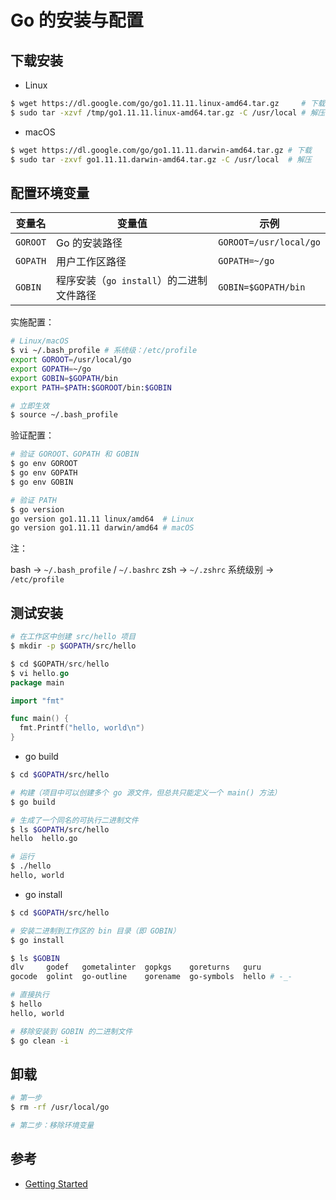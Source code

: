 # Go 的安装与配置

## 下载安装

* Linux

```sh
$ wget https://dl.google.com/go/go1.11.11.linux-amd64.tar.gz     # 下载
$ sudo tar -xzvf /tmp/go1.11.11.linux-amd64.tar.gz -C /usr/local # 解压
```

* macOS

```sh
$ wget https://dl.google.com/go/go1.11.11.darwin-amd64.tar.gz # 下载
$ sudo tar -zxvf go1.11.11.darwin-amd64.tar.gz -C /usr/local  # 解压
```

## 配置环境变量

| 变量名   | 变量值                                   | 示例                   |
| -------- | ---------------------------------------- | ---------------------- |
| `GOROOT` | Go 的安装路径                            | `GOROOT=/usr/local/go` |
| `GOPATH` | 用户工作区路径                           | `GOPATH=~/go`          |
| `GOBIN`  | 程序安装（`go install`）的二进制文件路径 | `GOBIN=$GOPATH/bin`    |

实施配置：

```sh
# Linux/macOS
$ vi ~/.bash_profile # 系统级：/etc/profile
export GOROOT=/usr/local/go
export GOPATH=~/go
export GOBIN=$GOPATH/bin
export PATH=$PATH:$GOROOT/bin:$GOBIN

# 立即生效
$ source ~/.bash_profile
```

验证配置：

```sh
# 验证 GOROOT、GOPATH 和 GOBIN
$ go env GOROOT
$ go env GOPATH
$ go env GOBIN

# 验证 PATH
$ go version
go version go1.11.11 linux/amd64  # Linux
go version go1.11.11 darwin/amd64 # macOS
```

注：

bash -> `~/.bash_profile` / `~/.bashrc`
zsh -> `~/.zshrc`
系统级别 -> `/etc/profile`

## 测试安装

```sh
# 在工作区中创建 src/hello 项目
$ mkdir -p $GOPATH/src/hello
```

```go
$ cd $GOPATH/src/hello
$ vi hello.go
package main

import "fmt"

func main() {
  fmt.Printf("hello, world\n")
}
```

* go build

```sh
$ cd $GOPATH/src/hello

# 构建（项目中可以创建多个 go 源文件，但总共只能定义一个 main() 方法）
$ go build

# 生成了一个同名的可执行二进制文件
$ ls $GOPATH/src/hello
hello  hello.go

# 运行
$ ./hello
hello, world
```

* go install

```sh
$ cd $GOPATH/src/hello

# 安装二进制到工作区的 bin 目录（即 GOBIN）
$ go install

$ ls $GOBIN
dlv     godef   gometalinter  gopkgs    goreturns   guru
gocode  golint  go-outline    gorename  go-symbols  hello # -_-

# 直接执行
$ hello
hello, world

# 移除安装到 GOBIN 的二进制文件
$ go clean -i
```

## 卸载

```sh
# 第一步
$ rm -rf /usr/local/go

# 第二步：移除环境变量
```

## 参考

* [Getting Started](https://golang.org/doc/install)
